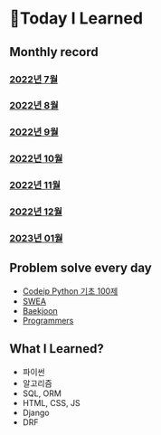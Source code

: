 # 📖Today I Learned

## Monthly record

### [2022년 7월](./202207TIL.md)
### [2022년 8월](./202208TIL.md)
### [2022년 9월](./202209TIL.md)
### [2022년 10월](./202210TIL.md)
### [2022년 11월](./202211TIL.md)
### [2022년 12월](./202212TIL.md)
### [2023년 01월](./202301TIL.md)


## Problem solve every day
* [Codeip Python 기초 100제](./Python_codeup/README.md)
* [SWEA](./SWEA/README.md)
* [Baekjoon](./Baekjoon/README.md)
* [Programmers](./programmers/)

## What I Learned?
* 파이썬
* 알고리즘
* SQL, ORM
* HTML, CSS, JS
* Django
* DRF
